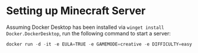 # Setting up Minecraft Server

Assuming Docker Desktop has been installed via `winget install Docker.DockerDesktop`, run the following command to start a server:

```ps1
docker run -d -it -e EULA=TRUE -e GAMEMODE=creative -e DIFFICULTY=easy -e VIEW_DISTANCE=1000 -p 19132:19132/udp -v mc-bedrock-data:/data itzg/minecraft-bedrock-server
```
